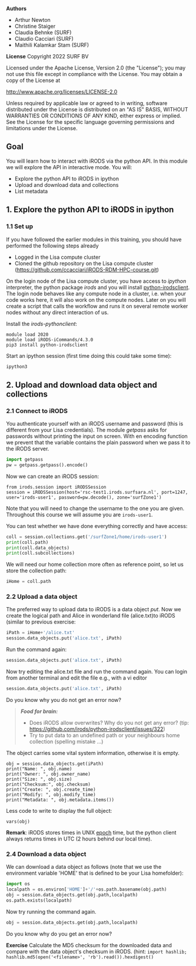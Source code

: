 **Authors**
- Arthur Newton 
- Christine Staiger 
- Claudia Behnke (SURF)
- Claudio Cacciari (SURF)
- Maithili Kalamkar Stam (SURF)

**License**
Copyright 2022 SURF BV

Licensed under the Apache License, Version 2.0 (the "License"); you may not use this file except in compliance with the License. You may obtain a copy of the License at

http://www.apache.org/licenses/LICENSE-2.0

Unless required by applicable law or agreed to in writing, software distributed under the License is distributed on an "AS IS" BASIS, WITHOUT WARRANTIES OR CONDITIONS OF ANY KIND, either express or implied. See the License for the specific language governing permissions and limitations under the License.

## Goal
You will learn how to interact with iRODS via the python API. In this module we will explore the API in interactive mode. You will:

- Explore the python API to iRODS in ipython
- Upload and download data and collections
- List metadata

## 1. Explore the python API to iRODS in ipython

### 1.1 Set up

If you have followed the earlier modules in this training, you should have performed the following steps already 

- Logged in the Lisa compute cluster
- Cloned the github repository on the Lisa compute cluster (https://github.com/ccacciari/iRODS-RDM-HPC-course.git)

On the login node of the Lisa compute cluster, you have access to *ipython* interpreter, the python package *irods* and you will install [python-irodsclient](https://github.com/irods/python-irodsclient). The login node behaves like any compute node in a cluster, i.e. when your code works here, it will also work on the compute nodes. Later on you will create a script that calls the workflow and runs it on several remote worker nodes without any direct interaction of us.


Install the *irods-pythonclient*:

```
module load 2020
module load iRODS-iCommands/4.3.0
pip3 install python-irodsclient
```

Start an ipython session (first time doing this could take some time):

```sh
ipython3
```

## 2. Upload and download data object and collections

### 2.1 Connect to iRODS
You authenticate yourself with an iRODS username and password (this is different from your Lisa credentials). The module *getpass* asks for passwords without printing the input on screen. With en encoding function we prevent that the variable contains the plain password when we pass it to the iRODS server.

```py
import getpass
pw = getpass.getpass().encode()
```
Now we can create an iRODS session:
```
from irods.session import iRODSSession
session = iRODSSession(host='rsc-test1.irods.surfsara.nl', port=1247, user='irods-user1', password=pw.decode(), zone='surfZone1')
```

Note that you will need to change the username to the one you are given. Throughout this course we will assume you are `irods-user1`. 

You can test whether we have done everything correctly and have access:

```py
coll = session.collections.get('/surfZone1/home/irods-user1')
print(coll.path)
print(coll.data_objects)
print(coll.subcollections)
```

We will need our home collection more often as reference point, so let us store the collection path:

```py
iHome = coll.path
```
 
### 2.2 Upload a data object
The preferred way to upload data to iRODS is a data object *put*. Now we create the logical path and Alice in wonderland file (alice.txt)to iRODS (similar to previous exercise:

```py
iPath = iHome+'/alice.txt'
session.data_objects.put('alice.txt', iPath)
```

Run the command again:

```py
session.data_objects.put('alice.txt', iPath)
```
Now try editing the alice.txt file and run the command again. You can login from another terminal and edit the file e.g., with a vi editor


```py
session.data_objects.put('alice.txt', iPath)
```
Do you know why you do not get an error now?

> **_Food for brain:_**
>
> * Does iRODS allow overwrites? Why do you not get any error? (tip: https://github.com/irods/python-irodsclient/issues/322)
> * Try to put data to an undefined path or your neighbours home collection (spelling mistake ...)


The object carries some vital system information, otherwise it is empty. 

```
obj = session.data_objects.get(iPath)
print("Name: ", obj.name)
print("Owner: ", obj.owner_name)
print("Size: ", obj.size)
print("Checksum:", obj.checksum)
print("Create: ", obj.create_time)
print("Modify: ", obj.modify_time)
print("Metadata: ", obj.metadata.items())
```

Less code to write to display the full object:
```hashlib.md5(open(
vars(obj)
```

**Remark**: iRODS stores times in UNIX [epoch](https://en.wikipedia.org/wiki/Unix_time) time, but the python client always returns times in UTC (2 hours behind our local time).


### 2.4 Download a data object
We can download a data object as follows (note that we use the environment variable 'HOME' that is defined to be your Lisa homefolder):

```py
import os
localpath = os.environ['HOME']+'/'+os.path.basename(obj.path)
obj = session.data_objects.get(obj.path,localpath)
os.path.exists(localpath)
```

Now try running the command again.


```py
obj = session.data_objects.get(obj.path,localpath)
```
Do you know why do you get an error now?

**Exercise** Calculate the MD5 checksum for the downloaded data and compare with the data object's checksum in iRODS. (hint: `import hashlib; hashlib.md5(open('<filename>', 'rb').read()).hexdigest()`

